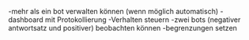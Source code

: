 -mehr als ein bot verwalten können (wenn möglich automatisch)
-dashboard mit Protokollierung
-Verhalten steuern
-zwei bots (negativer antwortsatz und positiver) beobachten können
-begrenzungen setzen

